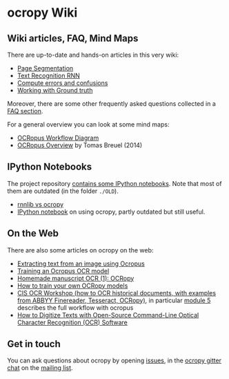 # ocropy Wiki

## Wiki articles, FAQ, Mind Maps

There are up-to-date and hands-on articles in this very wiki:

* [Page Segmentation](https://github.com/tmbdev/ocropy/wiki/Page-Segmentation)
* [Text Recognition RNN](https://github.com/tmbdev/ocropy/wiki/Text-Recognition-RNN)
* [Compute errors and confusions](https://github.com/tmbdev/ocropy/wiki/Compute-errors-and-confusions)
* [Working with Ground truth](https://github.com/tmbdev/ocropy/wiki/Working-with-Ground-Truth)

Moreover, there are some other frequently asked questions collected in a [FAQ section](https://github.com/tmbdev/ocropy/wiki/FAQ).

For a general overview you can look at some mind maps:
* [OCRopus Workflow Diagram](https://rawgit.com/tmbdev/ocropy/master/doc/workflow.html)
* [OCRopus Overview](https://www.mindmeister.com/192257150/ocropus-overview-published) by Tomas Breuel (2014)

## IPython Notebooks

The project repository [contains some IPython notebooks](https://github.com/tmbdev/ocropy/search?l=jupyter-notebook&q=&type=Code&utf8=%E2%9C%93). Note that most of them are outdated (in the folder `./OLD`).

* [rnnlib vs ocropy](https://github.com/tmbdev/ocropy/blob/master/doc/rnnlib-vs-ocropy.ipynb)
* [IPython notebook](https://github.com/tmbdev/ocropy/blob/master/OLD/ocropus-steps.ipynb) on using ocropy, partly outdated but still useful.

## On the Web

There are also some articles on ocropy on the web:

* [Extracting text from an image using Ocropus](http://www.danvk.org/2015/01/09/extracting-text-from-an-image-using-ocropus.html)
* [Training an Ocropus OCR model](http://www.danvk.org/2015/01/11/training-an-ocropus-ocr-model.html)
* [Homemade manuscript OCR (1): OCRopy](https://graal.hypotheses.org/786)
* [How to train your own OCRopy models](http://cistern.cis.lmu.de/ocrocis/tutorial.pdf)
* [CIS OCR Workshop (how to OCR historical documents, with examples from ABBYY Finereader, Tesseract, OCRopy)](http://www.cis.uni-muenchen.de/ocrworkshop/program.html), in particular [module 5](https://github.com/cisocrgroup/OCR-Workshop/blob/master/presentations/pdfs/m5-incunabula-practice.pdf) describes the full workflow with ocropus
* [How to Digitize Texts with Open-Source Command-Line Optical Character Recognition (OCR) Software](http://hdw.artsci.wustl.edu/articles/154)


## Get in touch

You can ask questions about ocropy by opening [issues](/tmbdev/ocropy/issues), in the [ocropy gitter chat](https://gitter.im/tmbdev/ocropy?utm_source=badge&utm_medium=badge&utm_campaign=pr-badge&utm_content=badge) on the [mailing list](https://groups.google.com/forum/#!forum/ocropus).